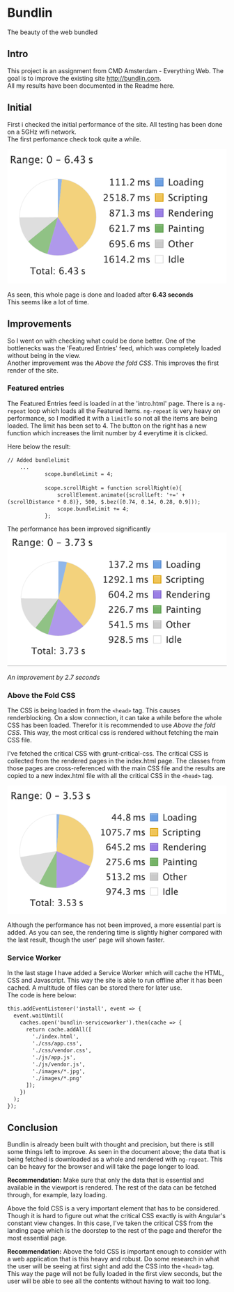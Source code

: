 # Bundlin  
The beauty of the web bundled

## Intro  
This project is an assignment from CMD Amsterdam - Everything Web. The goal is to improve the existing site http://bundlin.com.  
All my results have been documented in the Readme here.  

## Initial  
First i checked the initial performance of the site. All testing has been done on a 5GHz wifi network.  
The first perfomance check took quite a while.

![init](readme-images/start.png)  
  
As seen, this whole page is done and loaded after **6.43 seconds**  
This seems like a lot of time.  

## Improvements  
So I went on with checking what could be done better. One of the bottlenecks was the 'Featured Entries' feed, which was completely loaded without being in the view.  
Another improvement was the *Above the fold CSS*. This improves the first render of the site.

### Featured entries  
The Featured Entries feed is loaded in at the 'intro.html' page. There is a `ng-repeat` loop which loads all the Featured Items. `ng-repeat` is very heavy on performance, so I modified it with a `limitTo` so not all the items are being loaded.
The limit has been set to 4. The button on the right has a new function which increases the limit number by 4 everytime it is clicked. 
  
Here below the result:
```
// Added bundlelimit
    ...
            scope.bundleLimit = 4;

            scope.scrollRight = function scrollRight(e){
                scrollElement.animate({scrollLeft: '+=' + (scrollDistance * 0.8)}, 500, $.bez([0.74, 0.14, 0.28, 0.9]));
                scope.bundleLimit += 4;
            };
```  
The performance has been improved significantly  
![limit](readme-images/limit.png)  

*An improvement by 2.7 seconds*  

### Above the Fold CSS  
The CSS is being loaded in from the `<head>` tag. This causes renderblocking. On a slow connection, it can take a while before the whole CSS has been loaded. Therefor it is recommended to use *Above the fold CSS*. This way, the most critical css is rendered without fetching the main CSS file.  

I've fetched the critical CSS with grunt-critical-css. The critical CSS is collected from the rendered pages in the index.html page. The classes from those pages are cross-referenced with the main CSS file and the results are copied to a new index.html file with all the critical CSS in the `<head>` tag.  

![above](readme-images/above.png)  

Although the performance has not been improved, a more essential part is added. As you can see, the rendering time is slightly higher compared with the last result, though the user' page will shown faster.  

### Service Worker  
In the last stage I have added a Service Worker which will cache the HTML, CSS and Javascript. This way the site is able to run offline after it has been cached. A multitude of files can be stored there for later use.  
The code is here below:  
``` 
this.addEventListener('install', event => {
  event.waitUntil(
    caches.open('bundlin-serviceworker').then(cache => {
      return cache.addAll([
        './index.html',
        './css/app.css',
        './css/vendor.css',
        './js/app.js',
        './js/vendor.js',
        './images/*.jpg',
        './images/*.png'
      ]);
    })
  );
});
```

## Conclusion 

Bundlin is already been built with thought and precision, but there is still some things left to improve. As seen in the document above; the data that is being fetched is downloaded as a whole and rendered with `ng-repeat`. This can be heavy for the browser and will take the page longer to load. 

**Recommendation:** Make sure that only the data that is essential and available in the viewport is rendered. The rest of the data can be fetched through, for example, lazy loading.  

Above the fold CSS is a very important element that has to be considered. Though it is hard to figure out what the critical CSS exactly is with Angular's constant view changes. In this case, I've taken the critical CSS from the landing page which is the doorstep to the rest of the page and therefor the most essential page.  

**Recommendation:** Above the fold CSS is important enough to consider with a web application that is this heavy and robust. Do some research in what the user will be seeing at first sight and add the CSS into the `<head>` tag. This way the page will not be fully loaded in the first view seconds, but the user will be able to see all the contents without having to wait too long.


